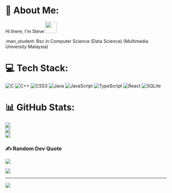 # 💫 About Me:
<p> Hi there, I'm Steve <img src="https://raw.githubusercontent.com/MartinHeinz/MartinHeinz/master/wave.gif" width="35" height="35"/> </p>
:man_student: Bsc in Computer Science (Data Science) (Multimedia University Malaysia)

# 💻 Tech Stack:
![C](https://img.shields.io/badge/c-%2300599C.svg?style=for-the-badge&logo=c&logoColor=white) ![C++](https://img.shields.io/badge/c++-%2300599C.svg?style=for-the-badge&logo=c%2B%2B&logoColor=white) ![CSS3](https://img.shields.io/badge/css3-%231572B6.svg?style=for-the-badge&logo=css3&logoColor=white) ![Java](https://img.shields.io/badge/java-%23ED8B00.svg?style=for-the-badge&logo=java&logoColor=white) ![JavaScript](https://img.shields.io/badge/javascript-%23323330.svg?style=for-the-badge&logo=javascript&logoColor=%23F7DF1E) ![TypeScript](https://img.shields.io/badge/typescript-%23007ACC.svg?style=for-the-badge&logo=typescript&logoColor=white) ![React](https://img.shields.io/badge/react-%2320232a.svg?style=for-the-badge&logo=react&logoColor=%2361DAFB) ![SQLite](https://img.shields.io/badge/sqlite-%2307405e.svg?style=for-the-badge&logo=sqlite&logoColor=white)
# 📊 GitHub Stats:
![](https://github-readme-stats.vercel.app/api?username=STEVEYEONG&theme=radical&hide_border=false&include_all_commits=true&count_private=false)<br/>
![](https://github-readme-streak-stats.herokuapp.com/?user=STEVEYEONG&theme=radical&hide_border=false)<br/>
![](https://github-readme-stats.vercel.app/api/top-langs/?username=STEVEYEONG&theme=radical&hide_border=false&include_all_commits=true&count_private=false&layout=compact)

### ✍️ Random Dev Quote
![](https://quotes-github-readme.vercel.app/api?type=horizontal&theme=radical)

![](https://cdn.discordapp.com/attachments/722197083938881618/880655500352569385/background.png")

---
[![](https://visitcount.itsvg.in/api?id=STEVEYEONG&icon=5&color=5)](https://visitcount.itsvg.in)


